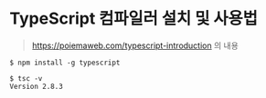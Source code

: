 #  TypeScript 컴파일러 설치 및 사용법
> https://poiemaweb.com/typescript-introduction 의 내용
```
$ npm install -g typescript
```


```
$ tsc -v
Version 2.8.3
```
